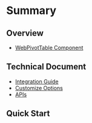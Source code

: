 # Summary

## Overview

* [WebPivotTable Component](README.md)

## Technical Document

* [Integration Guide](technical-document/integration-guide.md)
* [Customize Options](technical-document/customize-options.md)
* [APIs](technical-document/apis.md)

## Quick Start

